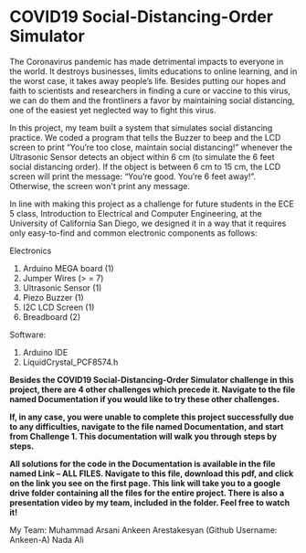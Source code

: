 # COVID19 Social-Distancing-Order Simulator

The Coronavirus pandemic has made detrimental impacts to everyone in the world. It destroys businesses, limits educations to online learning, and in the worst case, it takes away people’s life. Besides putting our hopes and faith to scientists and researchers in finding a cure or vaccine to this virus, we can do them and the frontliners a favor by maintaining social distancing, one of the easiest yet neglected way to fight this virus.

In this project, my team built a system that simulates social distancing practice. We coded a program that tells the Buzzer to beep and the LCD screen to print “You’re too close, maintain social distancing!” whenever the Ultrasonic Sensor detects an object within 6 cm (to simulate the 6 feet social distancing order). If the object is between 6 cm to 15 cm, the LCD screen will print the message: “You’re good. You’re 6 feet away!”.  Otherwise, the screen won't print any message.

In line with making this project as a challenge for future students in the ECE 5 class, Introduction to Electrical and Computer Engineering, at the University of California San Diego, we designed it in a way that it requires only easy-to-find and common electronic components as follows:

Electronics
1. Arduino MEGA board (1)
2. Jumper Wires (> = 7)
3. Ultrasonic Sensor (1)
4. Piezo Buzzer (1)
5. I2C LCD Screen (1)
6. Breadboard (2)

Software:
1. Arduino IDE
2. LiquidCrystal_PCF8574.h

**Besides the COVID19 Social-Distancing-Order Simulator challenge in this project, there are 4 other challenges which precede it. Navigate to the file named Documentation if you would like to try these other challenges.**

**If, in any case, you were unable to complete this project successfully due to any difficulties, navigate to the file named Documentation, and start from Challenge 1. This documentation will walk you through steps by steps.**

**All solutions for the code in the Documentation is available in the file named Link – ALL FILES. Navigate to this file, download this pdf, and click on the link you see on the first page. This link will take you to a google drive folder containing all the files for the entire project. There is also a presentation video by my team, included in the folder. Feel free to watch it!**

My Team:
Muhammad Arsani
Ankeen Arestakesyan (Github Username: Ankeen-A)
Nada Ali
